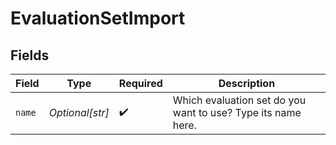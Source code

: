 # EvaluationSetImport


## Fields

| Field                                                        | Type                                                         | Required                                                     | Description                                                  |
| ------------------------------------------------------------ | ------------------------------------------------------------ | ------------------------------------------------------------ | ------------------------------------------------------------ |
| `name`                                                       | *Optional[str]*                                              | :heavy_check_mark:                                           | Which evaluation set do you want to use? Type its name here. |
